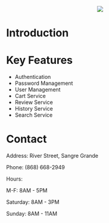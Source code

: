 <p align="center" width="100%">
    <img src="https://i.imgur.com/68uTDmj.jpg">
</p>

# Introduction 

# Key Features
* Authentication
* Password Management
* User Management
* Cart Service
* Review Service
* History Service
* Search Service 

#


# Contact 
Address: River Street, Sangre Grande

Phone: (868) 668-2949

Hours: 

M-F: 8AM - 5PM

Saturday: 8AM - 3PM
       
Sunday: 8AM - 11AM
